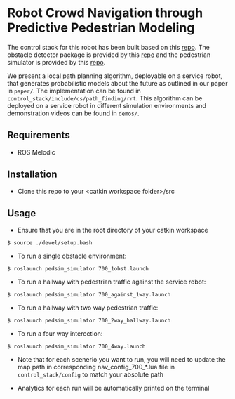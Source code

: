 # Robot Crowd Navigation through Predictive Pedestrian Modeling
The control stack for this robot has been built based on this [repo](https://github.com/kylevedder/ServiceRobotControlStack). The obstacle detector package is provided by this [repo](https://github.com/tysik/obstacle_detector) and the pedestrian simulator is provided by this [repo](https://github.com/srl-freiburg/pedsim_ros).

We present a local path planning algorithm, deployable on a service robot, that generates probabilistic models about the future as outlined in our paper in `paper/`. The implementation can be found in `control_stack/include/cs/path_finding/rrt`. This algorithm can be deployed on a service robot in different simulation environments and demonstration videos can be found in `demos/`.

## Requirements

- ROS Melodic

## Installation
- Clone this repo to your \<catkin workspace folder\>/src

## Usage
- Ensure that you are in the root directory of your catkin workspace

`$ source ./devel/setup.bash`

- To run a single obstacle environment:

`$ roslaunch pedsim_simulator 700_1obst.launch`

- To run a hallway with pedestrian traffic against the service robot:

`$ roslaunch pedsim_simulator 700_against_1way.launch`

- To run a hallway with two way pedestrian traffic:

`$ roslaunch pedsim_simulator 700_2way_hallway.launch`

- To run a four way interection:

`$ roslaunch pedsim_simulator 700_4way.launch`

- Note that for each scenerio you want to run, you will need to update the map path in corresponding nav_config_700_*.lua file in `control_stack/config` to match your absolute path

- Analytics for each run will be automatically printed on the terminal
